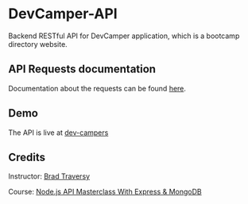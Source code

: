 # DevCamper-API
Backend RESTful API for DevCamper application, which is a bootcamp directory website.

## API Requests documentation
Documentation about the requests can be found [here](https://documenter.getpostman.com/view/9420864/SW7c3TGe?version=latest).

## Demo
The API is live at [dev-campers](https://dev-campers.herokuapp.com/)

## Credits
Instructor: [Brad Traversy](https://github.com/bradtraversy)

Course: [Node.js API Masterclass With Express & MongoDB](https://www.udemy.com/course/nodejs-api-masterclass/) 
